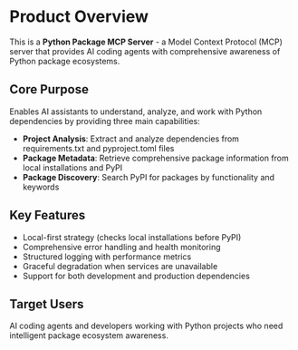 # Product Overview

This is a **Python Package MCP Server** - a Model Context Protocol (MCP) server that provides AI coding agents with comprehensive awareness of Python package ecosystems.

## Core Purpose
Enables AI assistants to understand, analyze, and work with Python dependencies by providing three main capabilities:
- **Project Analysis**: Extract and analyze dependencies from requirements.txt and pyproject.toml files
- **Package Metadata**: Retrieve comprehensive package information from local installations and PyPI
- **Package Discovery**: Search PyPI for packages by functionality and keywords

## Key Features
- Local-first strategy (checks local installations before PyPI)
- Comprehensive error handling and health monitoring
- Structured logging with performance metrics
- Graceful degradation when services are unavailable
- Support for both development and production dependencies

## Target Users
AI coding agents and developers working with Python projects who need intelligent package ecosystem awareness.